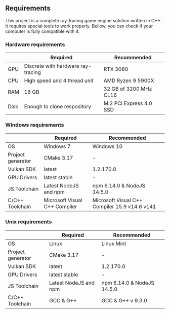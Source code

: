 ## Requirements

This project is a complete ray-tracing game engine solution written in C++. It requires special tools to work properly. Bellow, you can check if your computer is fully compatible with it.

### Hardware requirements

|      | Required                           | Recommended             |
|------|------------------------------------|-------------------------|
| GPU  | Discrete with hardware ray-tracing | RTX 3080                |
| CPU  | High speed and 4 thread unit       | AMD Ryzen 9 5900X       |
| RAM  | 16 GB                              | 32 GB of 3200 MHz CL16  |
| Disk | Enough to clone respository        | M.2 PCI Express 4.0 SSD |

### Windows requirements

|                   | Required                      | Recommended                                   |
|-------------------|-------------------------------|-----------------------------------------------|
| OS                | Windows 7                     | Windows 10                                    |
| Project generator | CMake 3.17                    | -                                             |
| Vulkan SDK        | latest                        | 1.2.170.0                                     |
| GPU Drivers       | latest stable                 | -                                             |
| JS Toolchain      | Latest NodeJS and npm         | npm 6.14.0 & NodeJS 14.5.0                    |
| C/C++ Toolchain   | Microsoft Visual C++ Compiler | Microsoft Visual C++ Compiler 15.9 v14.6 v141 |

### Unix requirements

|                   | Required              | Recommended                |
|-------------------|-----------------------|----------------------------|
| OS                | Linux                 | Linux Mint                 |
| Project generator | CMake 3.17            | -                          |
| Vulkan SDK        | latest                | 1.2.170.0                  |
| GPU Drivers       | latest stable         | -                          |
| JS Toolchain      | Latest NodeJS and npm | npm 6.14.0 & NodeJS 14.5.0 |
| C/C++ Toolchain   | GCC & G++             | GCC & G++ v 9.3.0          |
